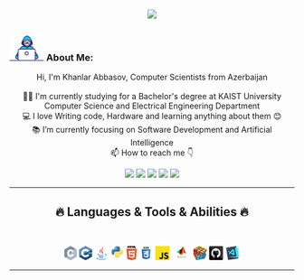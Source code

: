 <h1 align="center">
  <a href="https://git.io/typing-svg">
    <img src="https://readme-typing-svg.herokuapp.com/?lines=This+is+Xanlar;Nice+to+meet+you+%F0%9F%91%8B&center=true&size=30">
  </a>
</h1>
   
###  <img src="/images/Developer.gif" alt="developer gif"  height="45px">  About Me:
<p align="center">
  Hi, I'm Khanlar Abbasov, Computer Scientists from Azerbaijan
  <br>
  <br>
  👨‍🎓 I'm currently studying for a Bachelor's degree at KAIST University Computer Science and Electrical Engineering Department
  <br>
  💻 I love Writing code, Hardware and learning anything about them 😊
  <br>
  📚 I’m currently focusing on Software Development and Artificial Intelligence
  <br>
  📫 How to reach me 👇
</p>
<p align="center"> <a href="www.linkedin.com/in/khanlar-abbasov-245458287"><img src="https://img.shields.io/badge/linkedin-%230077B5.svg?&style=for-the-badge&logo=linkedin&logoColor=white" height=23></a> <a href="mailto:abbasov.khan0@gmail.com"><img src="https://img.shields.io/badge/Gmail-D14836?style=for-the-badge&logo=gmail&logoColor=white" height=23></a> <a href="https://www.facebook.com/xanlar.abbasov.16/"><img src="https://img.shields.io/badge/Facebook-1877F2?style=for-the-badge&logo=facebook&logoColor=white" height=23></a> <a href="https://codeforces.com/profile/Xanlar2004"><img src="https://img.shields.io/badge/codeforces-%234566B5.svg?&style=for-the-badge&logo=codeforces&logoColor=white" height=23></a> <a href="https://www.hackerrank.com/xanlar_abbasov?hr_r=1"><img src="https://img.shields.io/badge/hackerrank-%23334763.svg?&style=for-the-badge&logo=hackerrank&logoColor=white&color=003476" height=23></a></p>
<hr>
<h2 align="center">🔥 Languages & Tools & Abilities 🔥</h2><br>
<p align="center">
  <img title="C" height="25" src="images/c.svg">
  <img title="C++" height="25" src="images/cpp.svg">
  <img title="Java" height="25" src="images/java-original.svg">
  <img title="Python" height="25" src="images/python-original.svg">
  <img title="HTML5" height="25" src="images/html5.svg">
  <img title="CSS" height="25" src="images/css.svg">
  <img title="Javascript" height="25" src="images/javascript.svg">
  <img title="Matlab" height="25" src="images/matlab.png">
  <img title="Problem Solving" height="25" src="images/problemSolving.png">
  <img title="GitHub" height="25" src="images/github.svg">
  <img title="Visual Studio Code" height="25" src="images/vscode.png">
</p>
<hr>
